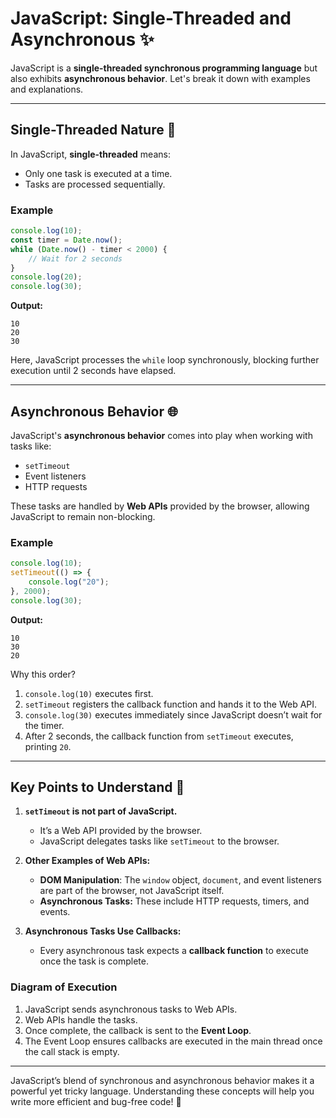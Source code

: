 # JavaScript: Single-Threaded and Asynchronous ✨

JavaScript is a **single-threaded synchronous programming language** but also exhibits **asynchronous behavior**. Let's break it down with examples and explanations.

---

## Single-Threaded Nature 🤖
In JavaScript, **single-threaded** means:
- Only one task is executed at a time.
- Tasks are processed sequentially.

### Example
```javascript
console.log(10);
const timer = Date.now();
while (Date.now() - timer < 2000) {
    // Wait for 2 seconds
}
console.log(20);
console.log(30);
```
**Output:**
```
10
20
30
```
Here, JavaScript processes the `while` loop synchronously, blocking further execution until 2 seconds have elapsed.

---

## Asynchronous Behavior 🌐
JavaScript's **asynchronous behavior** comes into play when working with tasks like:
- `setTimeout`
- Event listeners
- HTTP requests

These tasks are handled by **Web APIs** provided by the browser, allowing JavaScript to remain non-blocking.

### Example
```javascript
console.log(10);
setTimeout(() => {
    console.log("20");
}, 2000);
console.log(30);
```
**Output:**
```
10
30
20
```
Why this order?
1. `console.log(10)` executes first.
2. `setTimeout` registers the callback function and hands it to the Web API.
3. `console.log(30)` executes immediately since JavaScript doesn’t wait for the timer.
4. After 2 seconds, the callback function from `setTimeout` executes, printing `20`.

---

## Key Points to Understand 🔄
1. **`setTimeout` is not part of JavaScript.**
   - It’s a Web API provided by the browser.
   - JavaScript delegates tasks like `setTimeout` to the browser.

2. **Other Examples of Web APIs:**
   - **DOM Manipulation**: The `window` object, `document`, and event listeners are part of the browser, not JavaScript itself.
   - **Asynchronous Tasks:** These include HTTP requests, timers, and events.

3. **Asynchronous Tasks Use Callbacks:**
   - Every asynchronous task expects a **callback function** to execute once the task is complete.

### Diagram of Execution
1. JavaScript sends asynchronous tasks to Web APIs.
2. Web APIs handle the tasks.
3. Once complete, the callback is sent to the **Event Loop**.
4. The Event Loop ensures callbacks are executed in the main thread once the call stack is empty.

---

JavaScript’s blend of synchronous and asynchronous behavior makes it a powerful yet tricky language. Understanding these concepts will help you write more efficient and bug-free code! 🚀
